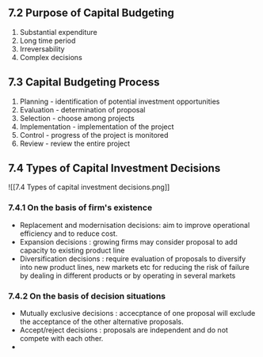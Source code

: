 ## 7.2 Purpose of Capital Budgeting
1. Substantial expenditure
2. Long time period 
3. Irreversability
4. Complex decisions

## 7.3 Capital Budgeting Process
1. Planning - identification of potential investment opportunities 
2. Evaluation - determination of proposal 
3. Selection  - choose among projects
4. Implementation - implementation of the project
5. Control - progress of the project is monitored
6. Review - review the entire project

## 7.4 Types of Capital Investment Decisions

![[7.4 Types of capital investment decisions.png]]

### 7.4.1 On the basis of firm's existence 
- Replacement and modernisation decisions: aim to improve operational efficiency and to reduce cost.
- Expansion decisions : growing firms may consider proposal to add capacity to existing product line
- Diversification decisions : require evaluation of proposals to diversify into new product lines, new markets etc for reducing the risk of failure by dealing in different products or by operating in several markets 

### 7.4.2 On the basis of decision situations 
- Mutually exclusive decisions : accecptance of one proposal will exclude the acceptance of the other alternative proposals.
- Accept/reject decisions : proposals are independent and do not compete with each other.
- 